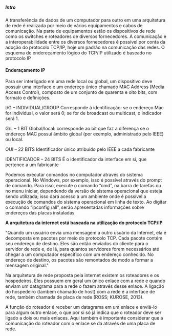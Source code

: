##### Intro
A transferência de dados de um computador para outro em uma arquitetura de rede é realizada por meio de vários equipamentos e cabos de comunicação. Na parte de equipamentos estão os dispositivos de rede como os switches e roteadores de diversos fornecedores. A comunicação e a interoperabilidade entre os diversos fornecedores é possível por conta da adoção do protocolo TCP/IP, hoje um padrão na comunicação das redes. O esquema de endereçamento lógico do TCP/IP utilizado é baseado no protocolo IP

#### Enderaçamento IP 
Para ser interligado em uma rede local ou global, um dispositivo deve possuir uma interface e um endereço único chamado MAC Address (Media Access Control), composto de um conjunto de quarenta e oito bits, com formato e definições.

I/G – INDIVIDUAL/GROUP
Corresponde à identificação: se o endereço Mac for individual, o valor
será 0; se for de broadcast ou multicast, o indicador será 1.

G/L – 1 BIT
Global/local: corresponde ao bit que faz a diferença se o endereço MAC
possui âmbito global (por exemplo, administrado pelo IEEE) ou local.

OUI – 22 BITS Identificador único atribuído pelo IEEE a cada fabricante

IDENTIFICADOR – 24 BITS É o identificador da interface em si, que pertence a um fabricante

Podemos executar comandos no computador através do sistema operacional. No Windows, por exemplo, isso é possível através do prompt de comando. Para isso, execute o comando “cmd”, na barra de tarefas ou no menu iniciar, dependendo da versão de sistema operacional que esteja sendo utilizada; isso dará acesso a um ambiente onde é possível a execução de comandos do sistema operacional em linha de texto. Ao digitar o comando “ipconfig /all”, serão apresentadas informações sobre endereços das placas instaladas

**A arquitetura da internet está baseada na utilização do protocolo TCP/IP**

"Quando um usuário envia uma mensagem a outro usuário da Internet, ela é decomposta em pacotes por meio do protocolo TCP. Cada pacote contém seu endereço de destino. Eles são então enviados do cliente para o servidor de rede e, de lá, para quantos servidores forem necessários até chegar a um computador específico com um endereço conhecido. No endereço de destino, os pacotes são remontados de modo a formar a mensagem original."

Na arquitetura de rede proposta pela internet existem os roteadores e os hospedeiros. Eles possuem em geral um único enlace com a rede e quando enviam um datagrama para a rede o fazem através desse enlace. A ligação do hospedeiro (também chamado de host) com a rede é a interface de rede, também chamada de placa de rede (ROSS; KUROSE, 2013).

A função do roteador é receber um datagrama em um enlace e enviá-lo para algum outro enlace, o que por si só já indica que o roteador deve ser ligado a dois ou mais enlaces. Aqui também é importante considerar que a comunicação do roteador com o enlace se dá através de uma placa de rede.